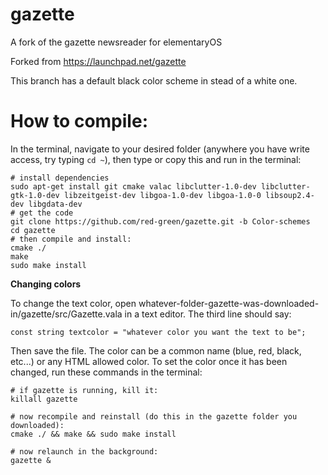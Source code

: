 gazette
=======

A fork of the gazette newsreader for elementaryOS

Forked from https://launchpad.net/gazette

This branch has a default black color scheme in stead of a white one.

How to compile:
===============

In the terminal, navigate to your desired folder (anywhere you have write access, try typing `cd ~`), then type or copy this and run in the terminal:

    # install dependencies  
    sudo apt-get install git cmake valac libclutter-1.0-dev libclutter-gtk-1.0-dev libzeitgeist-dev libgoa-1.0-dev libgoa-1.0-0 libsoup2.4-dev libgdata-dev
    # get the code
    git clone https://github.com/red-green/gazette.git -b Color-schemes
    cd gazette
    # then compile and install:
    cmake ./
    make
    sudo make install

**Changing colors**

To change the text color, open whatever-folder-gazette-was-downloaded-in/gazette/src/Gazette.vala in a text editor. The third line should say:

    const string textcolor = "whatever color you want the text to be";
Then save the file.
The color can be a common name (blue, red, black, etc...) or any HTML allowed color. To set the color once it has been changed, run these commands in the terminal:

    # if gazette is running, kill it:
    killall gazette

    # now recompile and reinstall (do this in the gazette folder you downloaded):
    cmake ./ && make && sudo make install

    # now relaunch in the background:
    gazette &

